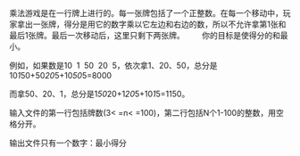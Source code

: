 乘法游戏是在一行牌上进行的。每一张牌包括了一个正整数。在每一个移动中，玩家拿出一张牌，得分是用它的数字乘以它左边和右边的数，所以不允许拿第1张和最后1张牌。最后一次移动后，这里只剩下两张牌。        你的目标是使得分的和最小。

例如，如果数是10  1  50  20  5，依次拿1、20、50，总分是10*1*50+50*20*5+10*50*5=8000

而拿50、20、1，总分是1*50*20+1*20*5+10*1*5=1150。

输入文件的第一行包括牌数(3< =n< =100)，第二行包括N个1-100的整数，用空格分开。

输出文件只有一个数字：最小得分
